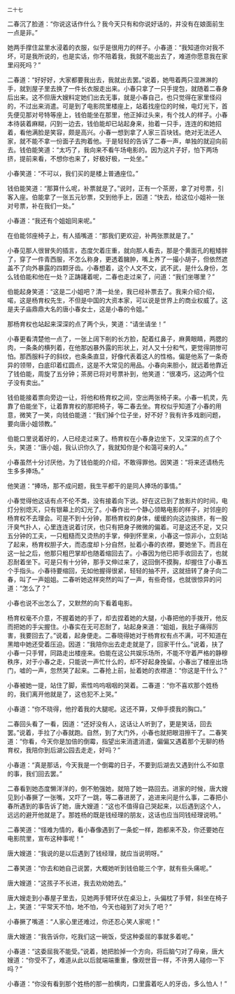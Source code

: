     二十七 

   二春沉了脸道：“你说这话作什么？我今天只有和你说好话的，并没有在娘面前生一点是非。”

   她两手撑住盆里水浸着的衣服，似乎是很用力的样子。小春道：“我知道你对我不坏，可是我所说的，也是实话，你不陪着我，我就不能出去了，难道你愿意我在家里闷死吗？”

   二春道：“好好好，大家都要我出去，我就出去罢。”说着，她甩着两只湿淋淋的手，就到屋子里去换了一件长衣服走出来。小春只拿了一只手提包，就随着二春身后出来。这不但唐大嫂料定她们出去无事，就是小春自己，也只觉得在家里怪闷的，不过出来消遣。可是到了电影院里楼座上，站着找座位的时候，电灯光下，首先便见那对号特等座上，钱伯能坐在那里，他正掉过头来，有个找人的样子。小春本待装着麻糊，闪到一边去，钱伯能却已站起身来，抬着一只手，连连的和她招着，看他满脸是笑容，颇是高兴。小春一想到拿了人家三百块钱。绝对无法还人家，就不能不拿一份面子去拘着他。于是轻轻的告诉了二春一声，单独的就迎向前去。钱伯能笑道：“太巧了，我向来不看午场电影的。因为这片子好，怕下两场挤，提前来看，不想你也来了，好极好极，一处坐。”

   小春笑道：“不可以，我们买的是楼上普通座位。”

   钱伯能笑道：“那算什么呢，补票就是了。”说时，正有一个茶房，拿了对号票，引客入座。伯能拿了一张五元钞票，交到他手上，因道：“快去，给这位小姐补一张对号票，补在我们一处。”

   小春道：“我还有个姐姐同来呢。”

   在伯能邻座椅子上，有人插嘴道：“那我们更欢迎，补两张票就是了。”

   小春见那人很冒失的插言，态度欠着庄重，就向那人看去，那是个黄面孔的粗矮胖了，穿了一件青西服，不怎么称身，更透着臃肿，嘴上养了一撮小胡子，但依然遮盖不了向外暴露的四颗牙齿。小春想着，这个人文不文，武不武，是什么身份，怎么钱伯能和他在一处？正踌躇着呢，二春也走过来了，问道：“我们坐哪里？”

   伯能起身笑道：“这是二小姐吧？清一处坐，我已经补票去了。我来介绍介绍，喏，这是杨育权先生，不但是中国的大资本家，可以说是世界上的商业权威了。这是夫子庙鼎鼎大名的唐小春女士，这是小春的令姐。”

   那杨育权也站起来深深的点了两个头，笑道：“请坐请坐！”

   小春更看清楚他一点了，一张上阔下削的长方脸，配着红鼻子，麻黄眼睛，两腮的肉，一条条的横列着，在他那凶暴外露的形状上，对人又十分和气，更觉得阴惨可怕。那西服料子的斜纹，也条条直显，好像代表着这人的性格。偏是他系了一条奇异的领带，白底印着红圆点，这是不大常见的用品。小春向来胆小，就远着他靠近了钱伯能，周旋了五分钟；茶房已将对号票补到，他笑道：“很凑巧，这边两个位子没有卖出。”

   钱伯能接着票向旁边一让，将他和杨育权之间，空出两张椅子来。小春一机灵，先靠了伯能坐下，让着靠育权的那把椅子，等二春去坐。育权似乎知道了小春的用意，微笑了一笑，向钱伯能道：“我们掉个位子坐，好不好？我有许多戏剧问题，要向唐小姐领教。”

   伯能口里说着好的，人已经走过来了。杨育权在小春身边坐下，又深深的点了个头，笑道：“唐小姐，我认识你久了，我就知你是个和蔼可亲的人。”

   小春虽然十分讨厌他，为了钱伯能的介绍，不敢得罪他。因笑道：“将来还请杨先生多多捧场。”

   他笑道：“捧场，那不成问题，我生平都干的是同人捧场的事情。”

   小春觉得他这话有点不伦不类，没有接着向下说。好在这已到了放影片的时间，电灯分别熄灭，只有银幕上的幻光了。小春作出一个静心领略电影的样子，对邻座的杨育权不去理会。可是不到十分钟，那杨育权的身体，缓缓的向这边挨挤，有一股汗臭气扑人，心里连连说着讨厌，也只有把身子微微的偏着。可是这还不足，又只五分钟的工夫，一只粗糙而又烫热的手掌，伸到怀里来，小春这一惊非小，立刻站了起来，杨育权胆子大，而态度却卜分自然，扯着小春的衣襟，要她坐下。而且在这一扯之后，他那只粗巴掌却也随着缩回去了。小春因为他已把手收回去了，也就忍耐着坐下。可是只有十分钟，那手又伸过来了，这回倒不摸胸，却握住了小春五个手指头。小春待要缩回，无如他握得很紧，轻轻的抽不开，这就扭转了身子向二春，叫了一声姐姐。二春听她这样突然的叫了一声，有些奇怪，也就很惊异的问道：“怎么了？”

   小春也说不出怎么了，又默然的向下看着电影。

   杨育权毫不介意，不握着她的手了，却去捏着她的大腿，小春把他的手拨开，他反而把她的手尖握住。小春实在无可忍耐了，站起身来道：“姐姐，我肚子痛得厉害，我要回去了。”说着，起身便走。二春晓得她对于杨育权有点不满，可不知道在黑暗中她还受着压迫。因道：“我陪你出去走走就是了，回家干什么。”说着，扶了小春一只手臂，同路走出楼座来。伯能在这公共娱乐场所，不能不守着严格的静穆秩序，对于小春之走，只能说一声忙什么的，却不好起身挽留。小春出了楼座出场门，嘘的一声，忽然哭了起来。二春抢上前，扯着她的衣襟道：“你这是干什么？”

   小春被她一提，站住了脚，索性呜呜咽咽的哭着。二春道：“你不喜欢那个姓杨的，我们离开他就是了，这也犯不上哭。”

   小春道：“你不晓得，他拧着我的大腿呢。这还不算，又伸手摸我的胸口。”

   二春回头看了一看，因道：“还好没有人，这话让人听到了，更是笑话，回去罢。”说着，手拉了小春就跑。自然，到了大门外，小春也就把眼泪擦干了。二春笑道：“你看，今天你是加倍的倒霉，指望出来消遣消遣，偏偏又遇着那个无聊的杨育权，我陪你到后湖公园去走走，好吗？”

   小春道：“真是那话，今天我是一个倒霉的日子，不要到后湖去又遇到什么不如意的事，我们回去罢。”

   二春看到她态度懒洋洋的，倒不勉强她，就陪了她一路回去。进家的时候，唐大嫂见到小春撅了一张嘴，又吓了一跳，等二春进房了，追进来问是什么事，二春把小春所遇到的事告诉了她，唐大嫂道：“这也不值得自己哭起来，以后遇到这个人，远远的避开他就是了。那姓杨的既是钱经理的朋友，这话也应当同钱经理说明。”

   二春笑道：“怪难为情的，看小春像遇到了一条蛇一样，跑都来不及，你还要她在电影院里，宣布这种事呢！”

   唐大嫂道：“我说的是以后遇到了钱经理，就应当说明呀。”

   二春笑道：“你去和她自己说罢，大概她听到钱伯能三个字，就有些头痛呢。”

   唐大嫂道：“这孩子不长进，我去劝劝她去。”

   唐大嫂走到小春屋子里去，见她两手臂环伏在桌沿上，头偏枕了手臂，斜坐在椅子上，笑道：“平常天不怕，地不怕，今天也碰到了对头了吧？”

   小春撅了嘴道：“人家心里还难过，你还忍心笑人家呢！”

   唐大嫂道：“我告诉你，吃我们这一碗饭，受这种委屈的事就多着呢。”

   小春道：“这委屈我不能受。”说着，她把脸掉一个方向，将后脑勺对了母亲，唐大嫂道：“你受不了，难道从此以后就端端重重，像观世音一样，不许男人碰你一下吗？”

   小春道：“你没有看到那个姓杨的那一脸横肉，口里露着吃人的牙齿，多么怕人！”

